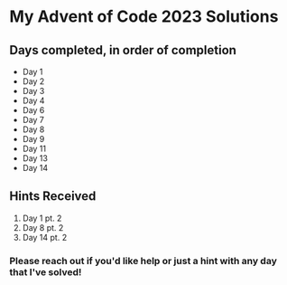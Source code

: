 # My Advent of Code 2023 Solutions
## Days completed, in order of completion
* Day 1
* Day 2
* Day 3
* Day 4
* Day 6
* Day 7
* Day 8
* Day 9
* Day 11
* Day 13
* Day 14
## Hints Received
1. Day 1 pt. 2 
2. Day 8 pt. 2 
3. Day 14 pt. 2

### Please reach out if you'd like help or just a hint with any day that I've solved!
